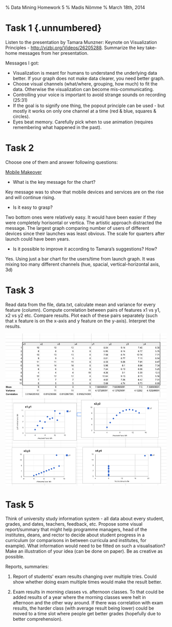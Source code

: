 % Data Mining Homework 5
% Madis Nõmme
% March 18th, 2014


# Task 1 {.unnumbered}

Listen to the presentation by Tamara Munzner: Keynote on Visualization Principles - http://vizbi.org/Videos/26205288. Summarize the key take-home messages from her presentation.

Messages I got:

- Visualization is meant for humans to understand the underlying data better. If your graph does not make data clearer, you need better graph.
- Choose visual channels (what/where, grouping, how much) to fit the data. Otherwise the visualization can become mis-communicating.
- Controlling your voice is important to avoid strange sounds on recording (25:31)
- If the goal is to signify one thing, the popout principle can be used - but mostly it works on only one channel at a time (red & blue, squares & circles).
- Eyes beat memory. Carefully pick when to use animation (requires remembering what happened in the past).


# Task 2

Choose one of them and answer following questions:

[Mobile Makeover](http://www.technologyreview.com/graphiti/520491/mobile-makeover/)

- What is the key message for the chart?

Key message was to show that mobile devices and services are on the rise and will continue rising.

- Is it easy to grasp?

Two bottom ones were relatively easy. It would have been easier if they were completely horisontal or vertica. The artistic approach distracted the message. The largest graph comparing number of users of different devices since their launches was least obvious. The scale for quarters after launch could have been years.

- Is it possible to improve it according to Tamara’s suggestions? How?

Yes. Using just a bar chart for the users/time from launch graph. It was mixing too many different channels (hue, spacial, vertical-horizontal axis, 3d)


# Task 3

Read data from the file, data.txt, calculate mean and variance for every feature (column). Compute correlation between pairs of features x1 vs y1, x2 vs y2 etc. Compare results. Plot each of these pairs separately (such that x feature is on the x-axis and y feature on the y-axis). Interpret the results.

![Calculations](calculations.png "Calculations")
![Charts](charts.png "Charts")

# Task 5

Think of university study information system - all data about every student, grades, and dates, teachers, feedback, etc. Propose some visual report/summary that might help programme managers, head of the institutes, deans, and rector to decide about student progress in a curriculum (or comparisons in between curricula and institutes, for example). What information would need to be fitted on such a visualisation? Make an illustration of your idea (can be done on paper). Be as creative as possible.


Reports, summaries:

1. Report of students' exam results changing over multiple tries. Could show whether doing exam multiple times would make the result better.

2. Exam results in morning classes vs. afternoon classes. To that could be added results of a year where the morning classes were helt in afternoon and the other way around. If there was correlation with exam results, the harder class (with average result being lower) could be moved to a time slot where people get better grades (hopefully due to better comprehension).
